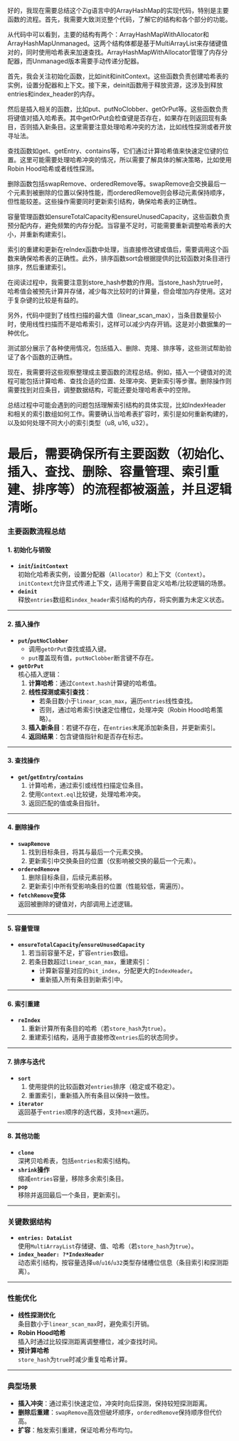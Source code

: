 好的，我现在需要总结这个Zig语言中的ArrayHashMap的实现代码，特别是主要函数的流程。首先，我需要大致浏览整个代码，了解它的结构和各个部分的功能。

从代码中可以看到，主要的结构有两个：ArrayHashMapWithAllocator和ArrayHashMapUnmanaged。这两个结构体都是基于MultiArrayList来存储键值对的，同时使用哈希表来加速查找。ArrayHashMapWithAllocator管理了内存分配器，而Unmanaged版本需要手动传递分配器。

首先，我会关注初始化函数，比如init和initContext。这些函数负责创建哈希表的实例，设置分配器和上下文。接下来，deinit函数用于释放资源，这涉及到释放entries和index_header的内存。

然后是插入相关的函数，比如put、putNoClobber、getOrPut等。这些函数负责将键值对插入哈希表。其中getOrPut会检查键是否存在，如果存在则返回现有条目，否则插入新条目。这里需要注意处理哈希冲突的方法，比如线性探测或者开放寻址法。

查找函数如get、getEntry、contains等，它们通过计算哈希值来快速定位键的位置。这里可能需要处理哈希冲突的情况，所以需要了解具体的解决策略，比如使用Robin Hood哈希或者线性探测。

删除函数包括swapRemove、orderedRemove等。swapRemove会交换最后一个元素到被删除的位置以保持性能，而orderedRemove则会移动元素保持顺序，但性能较差。这些操作需要同时更新索引结构，确保哈希表的正确性。

容量管理函数如ensureTotalCapacity和ensureUnusedCapacity，这些函数负责预分配内存，避免频繁的内存分配。当容量不足时，可能需要重新调整哈希表的大小，并重新构建索引。

索引的重建和更新在reIndex函数中处理，当直接修改键或值后，需要调用这个函数来确保哈希表的正确性。此外，排序函数sort会根据提供的比较函数对条目进行排序，然后重建索引。

在阅读过程中，我需要注意到store_hash参数的作用。当store_hash为true时，哈希值会被预先计算并存储，减少每次比较时的计算量，但会增加内存使用。这对于复杂键的比较是有益的。

另外，代码中提到了线性扫描的最大值（linear_scan_max），当条目数量较小时，使用线性扫描而不是哈希索引，这样可以减少内存开销。这是对小数据集的一种优化。

测试部分展示了各种使用情况，包括插入、删除、克隆、排序等，这些测试帮助验证了各个函数的正确性。

现在，我需要将这些观察整理成主要函数的流程总结。例如，插入一个键值对的流程可能包括计算哈希、查找合适的位置、处理冲突、更新索引等步骤。删除操作则需要找到对应条目，调整数据结构，可能还要处理哈希表中的空隙。

总结过程中可能会遇到的问题包括理解索引结构的具体实现，比如IndexHeader和相关的索引数组如何工作。需要确认当哈希表扩容时，索引是如何重新构建的，以及如何处理不同大小的索引类型（u8, u16, u32）。

最后，需要确保所有主要函数（初始化、插入、查找、删除、容量管理、索引重建、排序等）的流程都被涵盖，并且逻辑清晰。
================================================
### 主要函数流程总结

#### **1. 初始化与销毁**
- **`init`/`initContext`**  
  初始化哈希表实例，设置分配器（`Allocator`）和上下文（`Context`）。`initContext`允许显式传递上下文，适用于需要自定义哈希/比较逻辑的场景。
- **`deinit`**  
  释放`entries`数组和`index_header`索引结构的内存，将实例置为未定义状态。

---

#### **2. 插入操作**
- **`put`/`putNoClobber`**  
  - 调用`getOrPut`查找或插入键。
  - `put`覆盖现有值，`putNoClobber`断言键不存在。
- **`getOrPut`**  
  核心插入逻辑：
  1. **计算哈希**：通过`Context.hash`计算键的哈希值。
  2. **线性探测或索引查找**：
     - 若条目数小于`linear_scan_max`，遍历`entries`线性查找。
     - 否则，通过哈希索引快速定位槽位，处理冲突（Robin Hood哈希策略）。
  3. **插入新条目**：若键不存在，在`entries`末尾添加新条目，并更新索引。
  4. **返回结果**：包含键值指针和是否存在标志。

---

#### **3. 查找操作**
- **`get`/`getEntry`/`contains`**  
  1. 计算哈希，通过索引或线性扫描定位条目。
  2. 使用`Context.eql`比较键，处理哈希冲突。
  3. 返回匹配的值或条目指针。

---

#### **4. 删除操作**
- **`swapRemove`**  
  1. 找到目标条目，将其与最后一个元素交换。
  2. 更新索引中交换条目的位置（仅影响被交换的最后一个元素）。
- **`orderedRemove`**  
  1. 删除目标条目，后续元素前移。
  2. 更新索引中所有受影响条目的位置（性能较低，需遍历）。
- **`fetchRemove`变体**  
  返回被删除的键值对，内部调用上述逻辑。

---

#### **5. 容量管理**
- **`ensureTotalCapacity`/`ensureUnusedCapacity`**  
  1. 若当前容量不足，扩容`entries`数组。
  2. 若条目数超过`linear_scan_max`，重建索引：
     - 计算新容量对应的`bit_index`，分配更大的`IndexHeader`。
     - 重新插入所有条目到新索引中。

---

#### **6. 索引重建**
- **`reIndex`**  
  1. 重新计算所有条目的哈希（若`store_hash`为`true`）。
  2. 重建索引结构，适用于直接修改`entries`后的状态同步。

---

#### **7. 排序与迭代**
- **`sort`**  
  1. 使用提供的比较函数对`entries`排序（稳定或不稳定）。
  2. 重置索引，重新插入所有条目以保持一致性。
- **`iterator`**  
  返回基于`entries`顺序的迭代器，支持`next`遍历。

---

#### **8. 其他功能**
- **`clone`**  
  深拷贝哈希表，包括`entries`和索引结构。
- **`shrink`操作**  
  缩减`entries`容量，移除多余索引条目。
- **`pop`**  
  移除并返回最后一个条目，更新索引。

---

### 关键数据结构
- **`entries: DataList`**  
  使用`MultiArrayList`存储键、值、哈希（若`store_hash`为`true`）。
- **`index_header: ?*IndexHeader`**  
  动态索引结构，按容量选择`u8`/`u16`/`u32`类型存储槽位信息（条目索引和探测距离）。

---

### 性能优化
- **线性探测优化**  
  条目数小于`linear_scan_max`时，避免索引开销。
- **Robin Hood哈希**  
  插入时通过比较探测距离调整槽位，减少查找时间。
- **预计算哈希**  
  `store_hash`为`true`时减少重复哈希计算。

---

### 典型场景
- **插入冲突**：通过索引快速定位，冲突时向后探测，保持较短探测距离。
- **删除后重建**：`swapRemove`高效但破坏顺序，`orderedRemove`保持顺序但代价高。
- **扩容**：触发索引重建，保证哈希分布均匀。